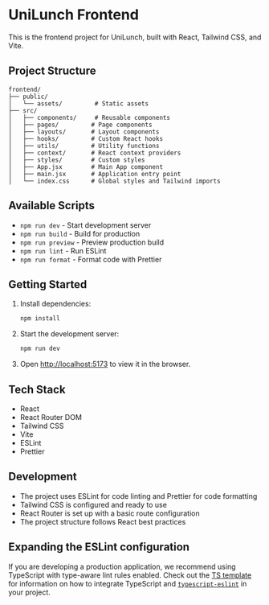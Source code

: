 # UniLunch Frontend

This is the frontend project for UniLunch, built with React, Tailwind CSS, and Vite.

## Project Structure

```
frontend/
├── public/
│   └── assets/         # Static assets
├── src/
│   ├── components/     # Reusable components
│   ├── pages/         # Page components
│   ├── layouts/       # Layout components
│   ├── hooks/         # Custom React hooks
│   ├── utils/         # Utility functions
│   ├── context/       # React context providers
│   ├── styles/        # Custom styles
│   ├── App.jsx        # Main App component
│   ├── main.jsx       # Application entry point
│   └── index.css      # Global styles and Tailwind imports
```

## Available Scripts

- `npm run dev` - Start development server
- `npm run build` - Build for production
- `npm run preview` - Preview production build
- `npm run lint` - Run ESLint
- `npm run format` - Format code with Prettier

## Getting Started

1. Install dependencies:
   ```bash
   npm install
   ```

2. Start the development server:
   ```bash
   npm run dev
   ```

3. Open [http://localhost:5173](http://localhost:5173) to view it in the browser.

## Tech Stack

- React
- React Router DOM
- Tailwind CSS
- Vite
- ESLint
- Prettier

## Development

- The project uses ESLint for code linting and Prettier for code formatting
- Tailwind CSS is configured and ready to use
- React Router is set up with a basic route configuration
- The project structure follows React best practices

## Expanding the ESLint configuration

If you are developing a production application, we recommend using TypeScript with type-aware lint rules enabled. Check out the [TS template](https://github.com/vitejs/vite/tree/main/packages/create-vite/template-react-ts) for information on how to integrate TypeScript and [`typescript-eslint`](https://typescript-eslint.io) in your project.
